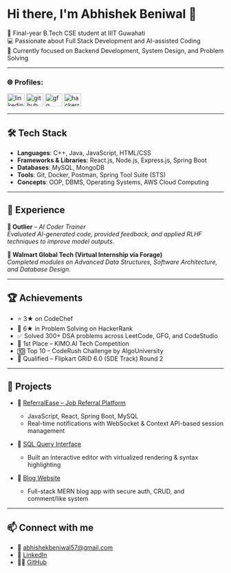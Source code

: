 # Hi there, I'm Abhishek Beniwal 👋

🚀 Final-year B.Tech CSE student at IIIT Guwahati  
💻 Passionate about Full Stack Development and AI-assisted Coding  
🎯 Currently focused on Backend Development, System Design, and Problem Solving

---

<h3 align="left">🌐 Profiles:</h3>
<p align="left">
<a href="https://linkedin.com/in/abhishek-beniwal" target="_blank"><img src="https://raw.githubusercontent.com/rahuldkjain/github-profile-readme-generator/master/src/images/icons/Social/linked-in-alt.svg" height="30" width="40" alt="linkedin" /></a>
<a href="https://github.com/abhishekbeniwal57" target="_blank"><img src="https://cdn.jsdelivr.net/npm/simple-icons@3.1.0/icons/github.svg" height="30" width="40" alt="github" /></a>
<a href="https://auth.geeksforgeeks.org/user/abhishekbeniwal57" target="_blank"><img src="https://raw.githubusercontent.com/rahuldkjain/github-profile-readme-generator/master/src/images/icons/Social/geeks-for-geeks.svg" height="30" width="40" alt="gfg" /></a>
<a href="https://www.hackerrank.com/abhishekbeniwal57" target="_blank"><img src="https://raw.githubusercontent.com/rahuldkjain/github-profile-readme-generator/master/src/images/icons/Social/hackerrank.svg" height="30" width="40" alt="hackerrank" /></a>
</p>

---

## 🛠️ Tech Stack

- **Languages**: C++, Java, JavaScript, HTML/CSS  
- **Frameworks & Libraries**: React.js, Node.js, Express.js, Spring Boot  
- **Databases**: MySQL, MongoDB  
- **Tools**: Git, Docker, Postman, Spring Tool Suite (STS)  
- **Concepts**: OOP, DBMS, Operating Systems, AWS Cloud Computing

---

## 🏢 Experience

**💼 Outlier** – *AI Coder Trainer*  
*Evaluated AI-generated code, provided feedback, and applied RLHF techniques to improve model outputs.*

**💼 Walmart Global Tech (Virtual Internship via Forage)**  
*Completed modules on Advanced Data Structures, Software Architecture, and Database Design.*

---

## 🏆 Achievements

- ⭐ 3★ on CodeChef  
- 🏅 6★ in Problem Solving on HackerRank  
- ✅ Solved 300+ DSA problems across LeetCode, GFG, and CodeStudio  
- 🥇 1st Place – KIMO.AI Tech Competition  
- 🔟 Top 10 – CodeRush Challenge by AlgoUniversity  
- 🎯 Qualified – Flipkart GRiD 6.0 (SDE Track) Round 2

---

## 📂 Projects

- 🔗 [ReferralEase – Job Referral Platform](https://github.com/abhishekbeniwal57/referralease)
  - JavaScript, React, Spring Boot, MySQL  
  - Real-time notifications with WebSocket & Context API-based session management

- 🔗 [SQL Query Interface](https://github.com/abhishekbeniwal57/sql-query-interface)
  - Built an interactive editor with virtualized rendering & syntax highlighting

- 🔗 [Blog Website](https://github.com/abhishekbeniwal57/blog-website)
  - Full-stack MERN blog app with secure auth, CRUD, and comment/like system

---

## 📫 Connect with me

- 📧 [abhishekbeniwal57@gmail.com](mailto:abhishekbeniwal57@gmail.com)  
- 💼 [LinkedIn](https://linkedin.com/in/abhishek-beniwal)  
- 🧑‍💻 [GitHub](https://github.com/abhishekbeniwal57)
